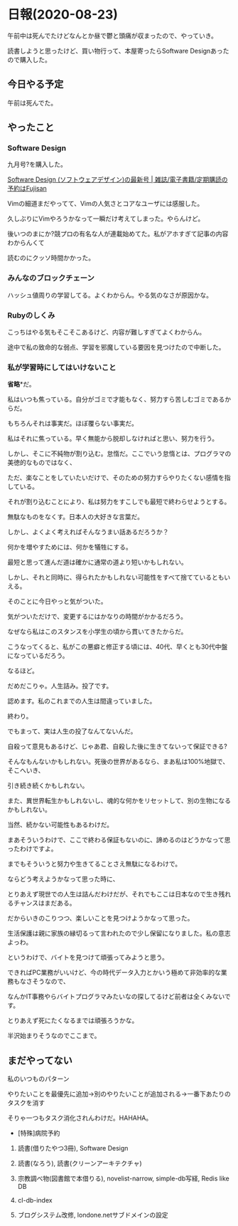 # 日報(2020-08-23)

午前中は死んでたけどなんとか昼で鬱と頭痛が収まったので、やっていき。

読書しようと思ったけど、買い物行って、本屋寄ったらSoftware Designあったので購入した。

## 今日やる予定

午前は死んでた。

## やったこと

### Software Design

九月号?を購入した。

[Software Design (ソフトウェアデザイン)の最新号 | 雑誌/電子書籍/定期購読の予約はFujisan](https://www.fujisan.co.jp/product/1535/new/)

Vimの細道まだやってて、Vimの人気さとコアなユーザには感服した。

久しぶりにVimやろうかなって一瞬だけ考えてしまった。やらんけど。

後いつのまにか?競プロの有名な人が連載始めてた。私がアホすぎて記事の内容わからんくて

読むのにクッソ時間かかった。

### みんなのブロックチェーン

ハッシュ値周りの学習してる。よくわからん。やる気のなさが原因かな。

### Rubyのしくみ

こっちはやる気もそこそこあるけど、内容が難しすぎてよくわからん。

途中で私の致命的な弱点、学習を邪魔している要因を見つけたので中断した。

### 私が学習時にしてはいけないこと

**省略***だ。

私はいつも焦っている。自分がゴミで才能もなく、努力すら苦しむゴミであるからだ。

もちろんそれは事実だ。ほぼ覆らない事実だ。

私はそれに焦っている。早く無能から脱却しなければと思い、努力を行う。

しかし、そこに不純物が割り込む。怠惰だ。ここでいう怠惰とは、プログラマの美徳的なものではなく、

ただ、楽なことをしていたいだけで、そのための努力すらやりたくない感情を指している。

それが割り込むことにより、私は努力をすこしでも最短で終わらせようとする。

無駄なものをなくす。日本人の大好きな言葉だ。

しかし、よくよく考えればそんなうまい話あるだろうか？

何かを増やすためには、何かを犠牲にする。

最短と思って進んだ道は確かに通常の道より短いかもしれない。

しかし、それと同時に、得られたかもしれない可能性をすべて捨てているともいえる。

そのことに今日やっと気がついた。

気がついただけで、変更するにはかなりの時間がかかるだろう。

なぜなら私はこのスタンスを小学生の頃から貫いてきたからだ。

こうなってくると、私がこの悪癖と修正する頃には、40代、早くとも30代中盤になっているだろう。

なるほど。

だめだこりゃ。人生詰み。投了です。

認めます。私のこれまでの人生は間違っていました。

終わり。

でもまって、実は人生の投了なんてないんだ。

自殺って意見もあるけど、じゃあ君、自殺した後に生きてないって保証できる?

そんなもんないかもしれない。死後の世界があるなら、まあ私は100%地獄で、そこへいき、

引き続き続くかもしれない。

また、異世界転生かもしれないし、魂的な何かをリセットして、別の生物になるかもしれない。

当然、続かない可能性もあるわけだ。

まあそういうわけで、ここで終わる保証もないのに、諦めるのはどうかなって思ったわけですよ。

までもそういうと努力や生きてることさえ無駄になるわけで。

ならどう考えようかなって思った時に、

とりあえず現世での人生は詰んだわけだが、それでもここは日本なので生き残れるチャンスはまだある。

だからいきのこりつつ、楽しいことを見つけようかなって思った。

生活保護は親に家族の縁切るって言われたので少し保留になりました。私の意志よっわ。

というわけで、バイトを見つけて頑張ってみようと思う。

できればPC業務がいいけど、今の時代データ入力とかいう極めて非効率的な業務もなさそうなので、

なんかIT事務やらバイトプログラマみたいなの探してるけど前者は全くみないです。

とりあえず死にたくなるまでは頑張ろうかな。

半沢始まりそうなのでここまで。

## まだやってない

私のいつものパターン

やりたいことを最優先に追加->別のやりたいことが追加される->一番下あたりのタスクを消す

そりゃ一つもタスク消化されんわけだ。HAHAHA。

* [特殊]病院予約

1. 読書(借りたやつ3冊), Software Design

2. 読書(なろう), 読書(クリーンアーキテクチャ)

3. 宗教調べ物(図書館で本借りる), novelist-narrow, simple-db写経, Redis like DB

4. cl-db-index

5. ブログシステム改修, londone.netサブドメインの設定
